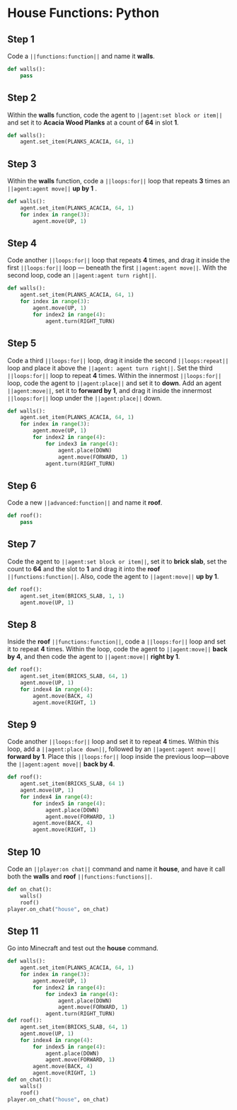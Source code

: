 # House Functions: Python

## Step 1
Code a ``||functions:function||`` and name it **walls**. 

```python
def walls():
    pass
```

## Step 2
Within the **walls** function, code the agent to ``||agent:set block or item||`` and set it to **Acacia Wood Planks** at a count of **64** in slot **1**.

```python
def walls():
    agent.set_item(PLANKS_ACACIA, 64, 1)
```

## Step 3
Within the **walls** function, code a ``||loops:for||`` loop that repeats **3** times an ``||agent:agent move||`` **up by 1** .

```python
def walls():
    agent.set_item(PLANKS_ACACIA, 64, 1)
    for index in range(3):
        agent.move(UP, 1)
```

## Step 4
Code another ``||loops:for||`` loop that repeats **4** times, and drag it inside the first ``||loops:for||`` loop — beneath the first ``||agent:agent move||``. With the second loop, code an ``||agent:agent turn right||``.

```python
def walls():
    agent.set_item(PLANKS_ACACIA, 64, 1)
    for index in range(3):
        agent.move(UP, 1)
        for index2 in range(4):
            agent.turn(RIGHT_TURN)
```

## Step 5
Code a third ``||loops:for||`` loop, drag it inside the second ``||loops:repeat||`` loop and place it above the ``||agent: agent turn right||``. Set the third ``||loops:for||`` loop to repeat **4** times. Within the innermost ``||loops:for||`` loop, code the agent to ``||agent:place||`` and set it to **down**. Add an agent ``||agent:move||``, set it to **forward by 1**, and drag it inside the innermost ``||loops:for||`` loop under the ``||agent:place||`` down.

```python
def walls():
    agent.set_item(PLANKS_ACACIA, 64, 1)
    for index in range(3):
        agent.move(UP, 1)
        for index2 in range(4):
            for index3 in range(4):
                agent.place(DOWN)
                agent.move(FORWARD, 1)
            agent.turn(RIGHT_TURN)
```

## Step 6
Code a new ``||advanced:function||`` and name it **roof**.   

```python
def roof():
    pass
```

## Step 7
Code the agent to ``||agent:set block or item||``, set it to **brick slab**, set the count to **64** and the slot to **1** and drag it into the **roof** ``||functions:function||``. Also, code the agent to ``||agent:move||`` **up by 1**.

```python
def roof():
    agent.set_item(BRICKS_SLAB, 1, 1)
    agent.move(UP, 1)
```

## Step 8
Inside the **roof** ``||functions:function||``, code a ``||loops:for||`` loop and set it to repeat **4** times. Within the loop, code the agent to ``||agent:move||`` **back by 4**, and then code the agent to ``||agent:move||``  **right by 1**.
	
```python
def roof():
    agent.set_item(BRICKS_SLAB, 64, 1)
    agent.move(UP, 1)
    for index4 in range(4):
        agent.move(BACK, 4)
        agent.move(RIGHT, 1)
```

## Step 9
Code another ``||loops:for||`` loop and set it to repeat **4** times. Within this loop, add a ``||agent:place down||``, followed by an ``||agent:agent move||`` **forward by 1**. Place this ``||loops:for||`` loop inside the previous loop—above the ``||agent:agent move||`` **back by 4**.

```python
def roof():
    agent.set_item(BRICKS_SLAB, 64 1)
    agent.move(UP, 1)
    for index4 in range(4):
        for index5 in range(4):
            agent.place(DOWN)
            agent.move(FORWARD, 1)
        agent.move(BACK, 4)
        agent.move(RIGHT, 1)
```

## Step 10
Code an ``||player:on chat||`` command and name it **house**, and have it call both the **walls** and **roof** ``||functions:functions||``.

```python
def on_chat():
    walls()
    roof()
player.on_chat("house", on_chat)
```


## Step 11
Go into Minecraft and test out the **house** command.

```python
def walls():
    agent.set_item(PLANKS_ACACIA, 64, 1)
    for index in range(3):
        agent.move(UP, 1)
        for index2 in range(4):
            for index3 in range(4):
                agent.place(DOWN)
                agent.move(FORWARD, 1)
            agent.turn(RIGHT_TURN)
def roof():
    agent.set_item(BRICKS_SLAB, 64, 1)
    agent.move(UP, 1)
    for index4 in range(4):
        for index5 in range(4):
            agent.place(DOWN)
            agent.move(FORWARD, 1)
        agent.move(BACK, 4)
        agent.move(RIGHT, 1)
def on_chat():
    walls()
    roof()
player.on_chat("house", on_chat)
```

